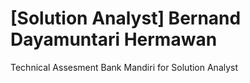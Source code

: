 # [Solution Analyst] Bernand Dayamuntari Hermawan

Technical Assesment Bank Mandiri for Solution Analyst
